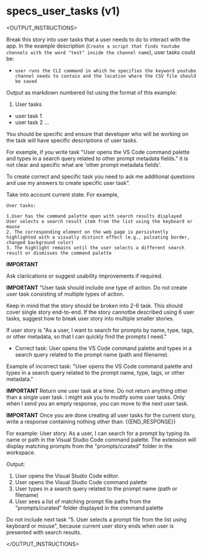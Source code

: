 # specs_user_tasks (v1)

<OUTPUT_INSTRUCTIONS>

Break this story into user tasks that a user needs to do to interact with the app. In the example description (`Create a script that finds Youtube channels with the word "test" inside the channel name`), user tasks could be:

- `user runs the CLI command in which he specifies the keyword youtube channel needs to contain and the location where the CSV file should be saved`

Output as markdown numbered list using the format of  this example:

1. User tasks

- user task 1
- user task 2
...

You should be specific and ensure that developer who will be working on the task will have specific descriptions of user tasks.

For example, if you write task "User opens the VS Code command palette and types in a search query related to other prompt metadata fields." it is not clear  and specific what are 'other prompt metadata fields'.

To create correct and specific task you need to ask me additional questions and use my answers to create specific user task".

Take into account current state. For example,

```
User tasks:

1.User has the command palette open with search results displayed
User selects a search result item from the list using the keyboard or mouse
2. The corresponding element on the web page is persistently highlighted with a visually distinct effect (e.g., pulsating border, changed background color)
3. The highlight remains until the user selects a different search result or dismisses the command palette

```

**IMPORTANT**

Ask clariications or suggest usability improvements if required.


**IMPORTANT**
"User task should include one type of action.  Do not create user task consisting of multiple types of action.

Keep in mind that the story should be broken into 2-6 task. This should cover single story end-to-end. If the story cannotbe described using 6 user tasks, suggest how to break user story into multiple smaller stories.

If user story is
"As a user, I want to search for prompts by name, type, tags, or other metadata, so that I can quickly find the prompts I need."

- Correct task: User opens the VS Code command palette and types in a search query related to the prompt name (path and filename).

Example of incorrect task: "User opens the VS Code command palette and types in a search query related to the prompt name, type, tags, or other metadata."

**IMPORTANT**
Return one user task at a time. Do not return anything other than a single user task. I might ask you to modify some user tasks. Only when I send you an empty response, you can move to the next user task.

**IMPORTANT**
Once you are done creating all user tasks for the current story, write a response containing nothing other than:
{{END_RESPONSE}}

For example:
User story: As a user, I can search for a prompt by typing its name or path in the Visual Studio Code command palette. The extension will display matching prompts from the "prompts/curated" folder in the workspace.

Output:

1. User opens the Visual Studio Code editor.
2. User opens the Visual Studio Code command palette
3. User types in a search query related to the prompt name (path or filename)
4. User sees a list of matching prompt file paths from the "prompts/curated" folder displayed in the command palette

Do not include next task "5. User selects a prompt file from the list using keyboard or mouse", because  current user story  ends when user is presented with search results.

</OUTPUT_INSTRUCTIONS>
